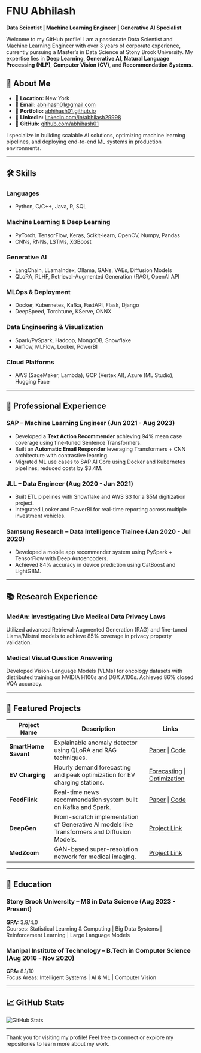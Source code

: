 # FNU Abhilash

**Data Scientist | Machine Learning Engineer | Generative AI Specialist**

Welcome to my GitHub profile! I am a passionate Data Scientist and Machine Learning Engineer with over 3 years of corporate experience, currently pursuing a Master’s in Data Science at Stony Brook University. My expertise lies in **Deep Learning**, **Generative AI**, **Natural Language Processing (NLP)**, **Computer Vision (CV)**, and **Recommendation Systems**.

## 🚀 About Me
- 🌟 **Location:** New York  
- 📧 **Email:** abhihash01@gmail.com  
- 🔗 **Portfolio:** [abhihash01.github.io](https://abhihash01.github.io)  
- 💼 **LinkedIn:** [linkedin.com/in/abhilash29998](https://linkedin.com/in/abhilash29998)  
- 🐙 **GitHub:** [github.com/abhihash01](https://github.com/abhihash01)  

I specialize in building scalable AI solutions, optimizing machine learning pipelines, and deploying end-to-end ML systems in production environments.

---

## 🛠️ Skills

### Languages
- Python, C/C++, Java, R, SQL

### Machine Learning & Deep Learning
- PyTorch, TensorFlow, Keras, Scikit-learn, OpenCV, Numpy, Pandas
- CNNs, RNNs, LSTMs, XGBoost

### Generative AI
- LangChain, LLamaIndex, Ollama, GANs, VAEs, Diffusion Models
- QLoRA, RLHF, Retrieval-Augmented Generation (RAG), OpenAI API

### MLOps & Deployment
- Docker, Kubernetes, Kafka, FastAPI, Flask, Django
- DeepSpeed, Torchtune, KServe, ONNX

### Data Engineering & Visualization
- Spark/PySpark, Hadoop, MongoDB, Snowflake
- Airflow, MLFlow, Looker, PowerBI

### Cloud Platforms
- AWS (SageMaker, Lambda), GCP (Vertex AI), Azure (ML Studio), Hugging Face

---

## 💼 Professional Experience

### SAP – Machine Learning Engineer (Jun 2021 - Aug 2023)
- Developed a **Text Action Recommender** achieving 94% mean case coverage using fine-tuned Sentence Transformers.
- Built an **Automatic Email Responder** leveraging Transformers + CNN architecture with contrastive learning.
- Migrated ML use cases to SAP AI Core using Docker and Kubernetes pipelines; reduced costs by $3.4M.

### JLL – Data Engineer (Aug 2020 - Jun 2021)
- Built ETL pipelines with Snowflake and AWS S3 for a $5M digitization project.
- Integrated Looker and PowerBI for real-time reporting across multiple investment vehicles.

### Samsung Research – Data Intelligence Trainee (Jan 2020 - Jul 2020)
- Developed a mobile app recommender system using PySpark + TensorFlow with Deep Autoencoders.
- Achieved 84% accuracy in device prediction using CatBoost and LightGBM.

---

## 📚 Research Experience

### MedAn: Investigating Live Medical Data Privacy Laws  
Utilized advanced Retrieval-Augmented Generation (RAG) and fine-tuned Llama/Mistral models to achieve 85% coverage in privacy property validation.

### Medical Visual Question Answering  
Developed Vision-Language Models (VLMs) for oncology datasets with distributed training on NVIDIA H100s and DGX A100s. Achieved 86% closed VQA accuracy.

---

## 📂 Featured Projects

| Project Name         | Description                                                                                  | Links               |
|-----------------------|----------------------------------------------------------------------------------------------|---------------------|
| **SmartHome Savant** | Explainable anomaly detector using QLoRA and RAG techniques.                                 | [Paper](#) \| [Code](#) |
| **EV Charging**      | Hourly demand forecasting and peak optimization for EV charging stations.                    | [Forecasting](#) \| [Optimization](#) |
| **FeedFlink**        | Real-time news recommendation system built on Kafka and Spark.                               | [Paper](#) \| [Code](#) |
| **DeepGen**          | From-scratch implementation of Generative AI models like Transformers and Diffusion Models.  | [Project Link](#)    |
| **MedZoom**          | GAN-based super-resolution network for medical imaging.                                      | [Project Link](#)    |

---

## 🌱 Education

### Stony Brook University – MS in Data Science (Aug 2023 - Present)
**GPA:** 3.9/4.0  
Courses: Statistical Learning & Computing | Big Data Systems | Reinforcement Learning | Large Language Models  

### Manipal Institute of Technology – B.Tech in Computer Science (Aug 2016 - Nov 2020)
**GPA:** 8.1/10  
Focus Areas: Intelligent Systems | AI & ML | Computer Vision  

---

## 📈 GitHub Stats

![GitHub Stats](https://github-readme-stats.vercel.app/api?username=abhihash01&show_icons=true&theme=radical)

---

Thank you for visiting my profile! Feel free to connect or explore my repositories to learn more about my work.
